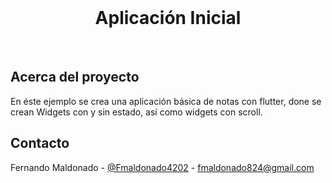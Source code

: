 <br />
<p align="center">

  <h1 align="center">Aplicación Inicial</h1>

</p>



<br>


## Acerca del proyecto

En éste ejemplo se crea una aplicación básica de notas con flutter, done se crean Widgets con y sin estado, así como widgets con scroll.
  


## Contacto

Fernando Maldonado - [@Fmaldonado4202](https://twitter.com/Fmaldonado4202) - fmaldonado824@gmail.com
